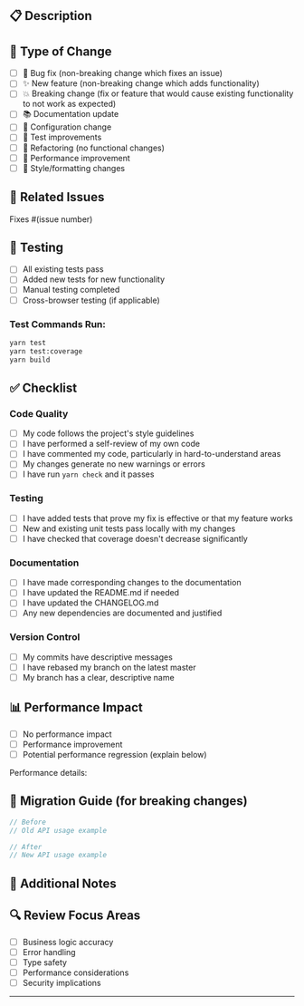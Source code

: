 ## 📋 Description

<!-- Provide a brief description of the changes in this PR -->

## 🎯 Type of Change

<!-- Please check the relevant option(s) -->

- [ ] 🐛 Bug fix (non-breaking change which fixes an issue)
- [ ] ✨ New feature (non-breaking change which adds functionality)
- [ ] 💥 Breaking change (fix or feature that would cause existing functionality to not work as expected)
- [ ] 📚 Documentation update
- [ ] 🔧 Configuration change
- [ ] 🧪 Test improvements
- [ ] 🔨 Refactoring (no functional changes)
- [ ] 🚀 Performance improvement
- [ ] 🎨 Style/formatting changes

## 🔗 Related Issues

<!-- Link to related issues using "Fixes #123" or "Closes #123" -->

Fixes #(issue number)

## 🧪 Testing

<!-- Describe the tests you ran and how to reproduce them -->

- [ ] All existing tests pass
- [ ] Added new tests for new functionality
- [ ] Manual testing completed
- [ ] Cross-browser testing (if applicable)

### Test Commands Run:
```bash
yarn test
yarn test:coverage
yarn build
```

## ✅ Checklist

<!-- Please check all applicable items -->

### Code Quality
- [ ] My code follows the project's style guidelines
- [ ] I have performed a self-review of my own code
- [ ] I have commented my code, particularly in hard-to-understand areas
- [ ] My changes generate no new warnings or errors
- [ ] I have run `yarn check` and it passes

### Testing
- [ ] I have added tests that prove my fix is effective or that my feature works
- [ ] New and existing unit tests pass locally with my changes
- [ ] I have checked that coverage doesn't decrease significantly

### Documentation
- [ ] I have made corresponding changes to the documentation
- [ ] I have updated the README.md if needed
- [ ] I have updated the CHANGELOG.md
- [ ] Any new dependencies are documented and justified

### Version Control
- [ ] My commits have descriptive messages
- [ ] I have rebased my branch on the latest master
- [ ] My branch has a clear, descriptive name

## 📊 Performance Impact

<!-- Describe any performance implications -->

- [ ] No performance impact
- [ ] Performance improvement
- [ ] Potential performance regression (explain below)

Performance details:
<!-- Describe performance changes, benchmarks, bundle size impact, etc. -->

## 🔄 Migration Guide (for breaking changes)

<!-- If this is a breaking change, provide a migration guide -->

```typescript
// Before
// Old API usage example

// After  
// New API usage example
```

## 📝 Additional Notes

<!-- Any additional information, context, or screenshots -->

## 🔍 Review Focus Areas

<!-- Highlight areas that need special attention during review -->

- [ ] Business logic accuracy
- [ ] Error handling
- [ ] Type safety
- [ ] Performance considerations
- [ ] Security implications

---

<!-- Thank you for contributing! 🎉 -->